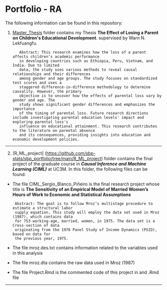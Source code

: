 # Portfolio - RA

The following information can be found in this repository:

1. [Master_Thesis](https://github.com/sbp-stats/sbp_portfolio/tree/main/Master_Thesis) folder contains my Thesis **The Effect of Losing a Parent on Children's Educational Development**. supervised by Warn N. Lekfuangfu.
  
          Abstract: This research examines how the loss of a parent affects children’s academic performance
          in developing countries such as Ethiopia, Peru, Vietnam, and India. Due to limited
          data, the study uses various methods to reveal causal relationships and their differences
          among gender and age groups. The study focuses on standardized test scores and uses a
          staggered difference-in-difference methodology to determine causality. However, the primary
          objective is to uncover how the effects of parental loss vary by gender and age. The
          study shows significant gender differences and emphasizes the importance
          of the timing of parental loss. Future research directions include investigating parental education levels' impact and exploring parental loss's 
          influence on educational attainment. This research contributes to the literature on parental absence
          and its consequences, providing insights into education and economic development policies.

---

2. [R_ML_project] (https://github.com/sbp-stats/sbp_portfolio/tree/main/R_ML_project)  folder contains the final project of the graduate course in ***Causal Inference and Machine Learning (CIML)*** at UC3M. In this folder, the following files can be found:

* The file CIML_Sergio_Blanco_Piñeiro is the final research project whose title is **The Sensitivity of an Empirical Model of Married Women’s Hours of Work to
Economic and Statistical Assumptions**

       Abstract: The goal is to follow Mroz’s multistage procedure to estimate a structural labor
       supply equation. This study will employ the data set used in Mroz (1987), which contains data
       for 753 working-age, married, women, in 1975. The data set is a Cross-section of data
       originating from the 1976 Panel Study of Income Dynamics (PSID), based on data for
       the previous year, 1975.

* The file mroz.des.txt contains information related to the variables used in this analysis
* The file mroz.dta contains the raw data used in Mroz (1987)
* The file Project.Rmd is the commented code of this project in and .Rmd file

---
